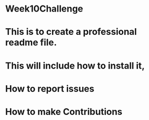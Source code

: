 # Week10Challenge

# This is to create a professional readme file.

# This will include how to install it,
# How to report issues
# How to make Contributions
